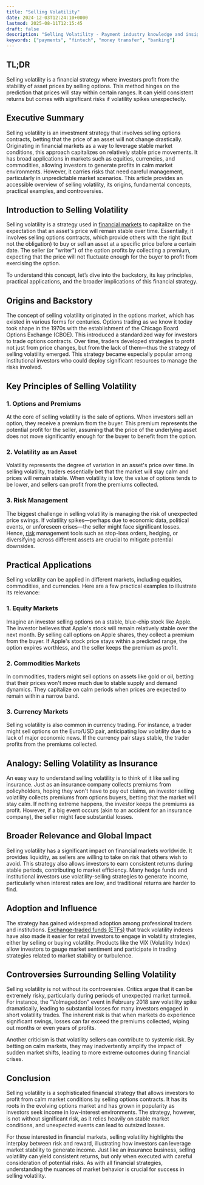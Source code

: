 ```yaml
---
title: "Selling Volatility"
date: 2024-12-03T12:24:10+0000
lastmod: 2025-08-11T12:15:45
draft: false
description: "Selling Volatility - Payment industry knowledge and insights"
keywords: ["payments", "fintech", "money transfer", "banking"]
---
```


## TL;DR

Selling volatility is a financial strategy where investors profit from the stability of asset prices by selling options. This method hinges on the prediction that prices will stay within certain ranges. It can yield consistent returns but comes with significant risks if volatility spikes unexpectedly.

## Executive Summary

Selling volatility is an investment strategy that involves selling options contracts, betting that the price of an asset will not change drastically. Originating in financial markets as a way to leverage stable market conditions, this approach capitalizes on relatively stable price movements. It has broad applications in markets such as equities, currencies, and commodities, allowing investors to generate profits in calm market environments. However, it carries risks that need careful management, particularly in unpredictable market scenarios. This article provides an accessible overview of selling volatility, its origins, fundamental concepts, practical examples, and controversies.

## Introduction to Selling Volatility

Selling volatility is a strategy used in [financial markets](https://faisalkhanllc.xyz/resources/payments-wiki/f/financial-markets/) to capitalize on the expectation that an asset's price will remain stable over time. Essentially, it involves selling options contracts, which provide others with the right (but not the obligation) to buy or sell an asset at a specific price before a certain date. The seller (or "writer") of the option profits by collecting a premium, expecting that the price will not fluctuate enough for the buyer to profit from exercising the option.

To understand this concept, let’s dive into the backstory, its key principles, practical applications, and the broader implications of this financial strategy.

## Origins and Backstory

The concept of selling volatility originated in the options market, which has existed in various forms for centuries. Options trading as we know it today took shape in the 1970s with the establishment of the Chicago Board Options Exchange (CBOE). This introduced a standardized way for investors to trade options contracts. Over time, traders developed strategies to profit not just from price changes, but from the lack of them—thus the strategy of selling volatility emerged. This strategy became especially popular among institutional investors who could deploy significant resources to manage the risks involved.

## Key Principles of Selling Volatility

### 1. Options and Premiums

At the core of selling volatility is the sale of options. When investors sell an option, they receive a premium from the buyer. This premium represents the potential profit for the seller, assuming that the price of the underlying asset does not move significantly enough for the buyer to benefit from the option.

### 2. Volatility as an Asset

Volatility represents the degree of variation in an asset's price over time. In selling volatility, traders essentially bet that the market will stay calm and prices will remain stable. When volatility is low, the value of options tends to be lower, and sellers can profit from the premiums collected.

### 3. Risk Management

The biggest challenge in selling volatility is managing the risk of unexpected price swings. If volatility spikes—perhaps due to economic data, political events, or unforeseen crises—the seller might face significant losses. Hence, [risk](https://faisalkhanllc.xyz/resources/payments-wiki/r/risk-tolerance/) management tools such as stop-loss orders, hedging, or diversifying across different assets are crucial to mitigate potential downsides.

## Practical Applications

Selling volatility can be applied in different markets, including equities, commodities, and currencies. Here are a few practical examples to illustrate its relevance:

### 1. Equity Markets

Imagine an investor selling options on a stable, blue-chip stock like Apple. The investor believes that Apple's stock will remain relatively stable over the next month. By selling call options on Apple shares, they collect a premium from the buyer. If Apple's stock price stays within a predicted range, the option expires worthless, and the seller keeps the premium as profit.

### 2. Commodities Markets

In commodities, traders might sell options on assets like gold or oil, betting that their prices won't move much due to stable supply and demand dynamics. They capitalize on calm periods when prices are expected to remain within a narrow band.

### 3. Currency Markets

Selling volatility is also common in currency trading. For instance, a trader might sell options on the Euro/USD pair, anticipating low volatility due to a lack of major economic news. If the currency pair stays stable, the trader profits from the premiums collected.

## Analogy: Selling Volatility as Insurance

An easy way to understand selling volatility is to think of it like selling insurance. Just as an insurance company collects premiums from policyholders, hoping they won't have to pay out claims, an investor selling volatility collects premiums from options buyers, betting that the market will stay calm. If nothing extreme happens, the investor keeps the premiums as profit. However, if a big event occurs (akin to an accident for an insurance company), the seller might face substantial losses.

## Broader Relevance and Global Impact

Selling volatility has a significant impact on financial markets worldwide. It provides liquidity, as sellers are willing to take on risk that others wish to avoid. This strategy also allows investors to earn consistent returns during stable periods, contributing to market efficiency. Many hedge funds and institutional investors use volatility-selling strategies to generate income, particularly when interest rates are low, and traditional returns are harder to find.

## Adoption and Influence

The strategy has gained widespread adoption among professional traders and institutions. [Exchange-traded funds (ETFs)](https://faisalkhanllc.xyz/resources/payments-wiki/e/exchange-traded-funds-etf/) that track volatility indexes have also made it easier for retail investors to engage in volatility strategies, either by selling or buying volatility. Products like the VIX (Volatility Index) allow investors to gauge market sentiment and participate in trading strategies related to market stability or turbulence.

## Controversies Surrounding Selling Volatility

Selling volatility is not without its controversies. Critics argue that it can be extremely risky, particularly during periods of unexpected market turmoil. For instance, the "Volmageddon" event in February 2018 saw volatility spike dramatically, leading to substantial losses for many investors engaged in short volatility trades. The inherent risk is that when markets do experience significant swings, losses can far exceed the premiums collected, wiping out months or even years of profits.

Another criticism is that volatility sellers can contribute to systemic risk. By betting on calm markets, they may inadvertently amplify the impact of sudden market shifts, leading to more extreme outcomes during financial crises.

## Conclusion

Selling volatility is a sophisticated financial strategy that allows investors to profit from calm market conditions by selling options contracts. It has its roots in the evolving options market and has grown in popularity as investors seek income in low-interest environments. The strategy, however, is not without significant risk, as it relies heavily on stable market conditions, and unexpected events can lead to outsized losses.

For those interested in financial markets, selling volatility highlights the interplay between risk and reward, illustrating how investors can leverage market stability to generate income. Just like an insurance business, selling volatility can yield consistent returns, but only when executed with careful consideration of potential risks. As with all financial strategies, understanding the nuances of market behavior is crucial for success in selling volatility.